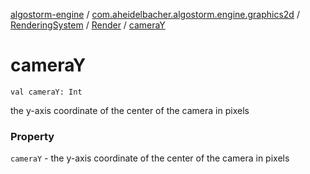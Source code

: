[algostorm-engine](../../../index.md) / [com.aheidelbacher.algostorm.engine.graphics2d](../../index.md) / [RenderingSystem](../index.md) / [Render](index.md) / [cameraY](.)

# cameraY

`val cameraY: Int`

the y-axis coordinate of the center of the camera in
pixels

### Property

`cameraY` - the y-axis coordinate of the center of the camera in
pixels